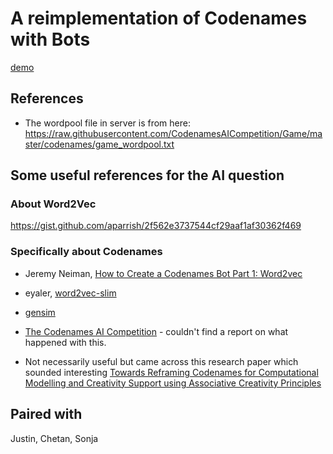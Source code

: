 # A reimplementation of Codenames with Bots

[demo](./codenamesbot.gif)

## References
* The wordpool file in server is from here: https://raw.githubusercontent.com/CodenamesAICompetition/Game/master/codenames/game_wordpool.txt 

## Some useful references for the AI question


### About Word2Vec
https://gist.github.com/aparrish/2f562e3737544cf29aaf1af30362f469

### Specifically about Codenames
* Jeremy Neiman, [How to Create a Codenames Bot Part 1: Word2vec](https://towardsdatascience.com/how-to-create-a-codenames-bot-part-1-word2vec-62701de38e66)
* eyaler, [word2vec-slim](https://github.com/eyaler/word2vec-slim)
* [gensim](https://radimrehurek.com/gensim/)
* [The Codenames AI Competition](https://sites.google.com/view/the-codenames-ai-competition) - couldn't find a report on what happened with this.

* Not necessarily useful but came across this research paper which sounded interesting [Towards Reframing Codenames for Computational Modelling and Creativity Support using Associative Creativity Principles](https://dl.acm.org/doi/10.1145/3325480.3325510)

## Paired with
Justin, Chetan, Sonja
